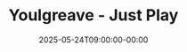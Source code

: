 ---
title: "Youlgreave - Just Play"
date: 2025-05-24T09:00:00-00:00
lng: "-1.6845283242563744"
lat: "53.17620347238605"
---